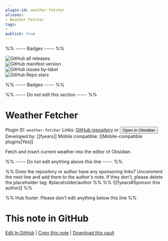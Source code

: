 ```yaml
---
plugin-id: weather-fetcher
aliases:
- Weather Fetcher
tags: 
- 
publish: true
---
```


%% ----- Badges ----- %%

![GitHub all releases](https://img.shields.io/github/downloads/fyears/weather-fetcher/total?color=573E7A&logo=github&style=for-the-badge)   
![GitHub manifest version](https://img.shields.io/github/manifest-json/v/fyears/weather-fetcher?color=573E7A&logo=github&style=for-the-badge)   
![GitHub issues by-label](https://img.shields.io/github/issues/fyears/weather-fetcher/help%20wanted?color=573E7A&logo=github&style=for-the-badge)   
![GitHub Repo stars](https://img.shields.io/github/stars/fyears/weather-fetcher?color=573E7A&logo=github&style=for-the-badge)

%% ----- Badges ----- %%

%% ----- Do not edit this section ----- %%

# Weather Fetcher

Plugin ID: `weather-fetcher`
Links: [GitHub repository](https://github.com/fyears/weather-fetcher) or [<button id=HH>Open in Obsidian</button>](obsidian://show-plugin?id=weather-fetcher)
Developed by: [[fyears]]
Mobile compatible: [[Mobile-compatible plugins|Yes]]

Fetch and insert current weather into the editor of Obsidian.

%% ----- Do not edit anything above this line ----- %% 

%% Does the repository or author have any sponsoring links? Uncomment the next line and add them to the author's note. If they don't, please delete the placeholder tag: #placeholder/author %%
%% ![[fyears#Sponsor this author]] %%

%% Hub footer: Please don't edit anything below this line %%

# This note in GitHub

<span class="git-footer">[Edit In GitHub](https://github.dev/obsidian-community/obsidian-hub/blob/main/02%20-%20Community%20Expansions/02.05%20All%20Community%20Expansions/Plugins/weather-fetcher.md "git-hub-edit-note") | [Copy this note](https://raw.githubusercontent.com/obsidian-community/obsidian-hub/main/02%20-%20Community%20Expansions/02.05%20All%20Community%20Expansions/Plugins/weather-fetcher.md "git-hub-copy-note") | [Download this vault](https://github.com/obsidian-community/obsidian-hub/archive/refs/heads/main.zip "git-hub-download-vault") </span>
